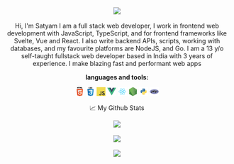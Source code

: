 <div align="center">
<img src="https://media.giphy.com/media/hvRJCLFzcasrR4ia7z/giphy.gif" width="250px">

  
  
Hi, I'm Satyam I am a full stack web developer, I work in frontend web development with JavaScript, TypeScript, and for frontend frameworks like Svelte, Vue and React. I also write backend APIs, scripts, working with databases, and my favourite platforms are NodeJS, and Go. I am a 13 y/o self-taught fullstack web developer based in India with 3 years of experience. I make blazing fast and performant web apps

  

  
**languages and tools:**  
  
  
<code><img height="20" src="/assets/html.png"></code>
<code><img height="20" src="/assets/css.png"></code>
<code><img height="20" src="/assets/javascript.png"></code>
<code><img height="20" src="/assets/vue.png"></code>
<code><img height="20" src="/assets/react.png"></code>
<code><img height="20" src="/assets/nodejs.png"></code>
<code><img height="20" src="/assets/python.png"></code>
<code><img height="20" src="/assets/php.png"></code>





📈 My Github Stats

<p align="center"> <img src="https://github-readme-stats.vercel.app/api?username=SatyamV7&show_icons=true&theme=gotham"  /> </p>
  
  
<p align="center"> <img src="http://github-readme-streak-stats.herokuapp.com/?user=SatyamV7&theme=vue-dark&hide_border=true" /> </p>

  
<p align="center"> <img src="https://github-readme-stats.vercel.app/api/top-langs/?username=SatyamV7&layout=compact&langs_count=7&theme=gotham" /> </p>
</div>

